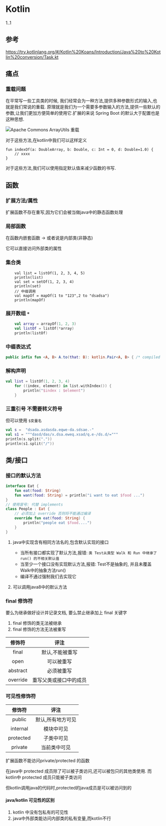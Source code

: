 # Kotlin

1..1

## 参考

https://try.kotlinlang.org/#/Kotlin%20Koans/Introduction/Java%20to%20Kotlin%20conversion/Task.kt

## 痛点

### 重载问题

在平常写一些工具类的时候, 我们经常会为一种方法,提供多种参数形式的输入,也就是我们常说的重载. 原理就是我们为一个需要多参数输入的方法,提供一些默认的参数,让我们更加方便简单的使用它.扩展的来说 Spring Boot 的默认大于配置也是这种思想.


![Apache Commons ArrayUtils 重载](https://github.com/giraffe-tree/Doc/blob/master/img/kotlin/ArrayUtilsOverload.png)

对于这些方法,在kotlin中我们可以这样定义

```
fun indexOf(a: DoubleArray, b: Double, c: Int = 0, d: Double=1.0) {
    // xxxx
}
```

对于这些方法,我们可以使用指定默认值来减少函数的书写.

## 函数

### 扩展方法/属性

扩展函数不存在重写,因为它们会被当做java中的静态函数处理

### 局部函数

在函数内嵌套函数  -> 或者说是内部类(非静态)

它可以直接访问外部类的属性

### 集合类

```
    val list = listOf(1, 2, 3, 4, 5)
    println(list)
    val set = setOf(1, 2, 3, 4)
    println(set)
    // 中缀调用
    val mapOf = mapOf(1 to "123",2 to "dsadsa")
    println(mapOf)
```

### 展开数组 ```*```

```kotlin
    val array = arrayOf(1, 2, 3)
    val listOf = listOf(*array)
    println(listOf)
```

### 中缀表达式

```kotlin
public infix fun <A, B> A.to(that: B): kotlin.Pair<A, B> { /* compiled code */ }
```

### 解构声明

```kotlin
val list = listOf(1, 2, 3, 4)
    for ((index, element) in list.withIndex()) {
        println("$index : $element")
    }
```

### 三重引号 不需要转义符号

但可以使用 ```$变量名```

```kotlin
val s =	 "dsada.asdasda.eqwe-da.sdsae.-"
val s1 = """dasd/das/x.dsa.eweq.xsad/q.e-/ds.d/="""
println(s.split("."))
println(s1.split("/"))
```

## 类/接口

### 接口的默认方法

```kotlin
interface Eat {
    fun eat(food: String)
    fun want(food: String) = println("i want to eat $food ...")
}
// 使用冒号: 代替 implements
class People : Eat {
    // 必须加上 override 否则将不能通过编译 
    override fun eat(food: String) {
        println("people eat $food....")
    }
}
```

1. java中实现含有相同方法名的,包含默认实现的接口

	- 当所有接口都实现了默认方法,报错: ```类 Test从类型 Walk 和 Run 中继承了run() 的不相关默认值```
	- 当至少一个接口没有实现默认方法,报错: Test不是抽象的, 并且未覆盖Walk中的抽象方法run()
	- 编译不通过强制我们去实现它

2.  可以调用java8中的默认方法

### final 修饰符

要么为继承做好设计并记录文档, 要么禁止继承加上 final 关键字

1. final 修饰的类无法被继承
2. final 修饰的方法无法被重写

|修饰符|评注|
|:---:|:---:|
|final|默认,不能被重写|
|open|可以被重写|
|abstract|必须被重写|
|override|重写父类或接口中的成员|

### 可见性修饰符

|修饰符|评注|
|:---:|:---:|
|public|默认,所有地方可见|
|internal|模块中可见|
|protected|子类中可见|
|private|当前类中可见|

扩展函数不能访问private/protected 的函数

在java中 protected 成员除了可以被子类访问,还可以被包只的其他类使用.
而kotlin中 protected 成员只能被子类访问

但kotlin调用java的代码时,protected的java成员是可以被访问到的

#### java/kotlin 可见性的区别

1. kotlin 中没有包私有的可见性
2. java中外部类能访问内部类的私有变量,而kotlin不行




